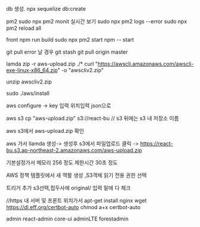 db 생성.
npx sequelize db:create

pm2
sudo npx pm2 monit 실시간 보기
sudo npx pm2 logs --error
sudo npx pm2 reload all

front
npm run build
sudo npx pm2 start npm  -- start

git pull error 날 경우
git stash
git pull origin master

lamda
zip -r aws-upload.zip ./*
curl "https://awscli.amazonaws.com/awscli-exe-linux-x86_64.zip" -o "awscliv2.zip"

unzip awscliv2.zip

sudo ./aws/install

aws configure -> key 입력 위치입력 json으로

aws s3 cp "aws-upload.zip" s3://react-bu  // s3 뒤에는 s3 내 저장소 이름

aws s3에서 aws-upload.zip 확인

aws 가서 llamda 생성-> 생성후 s3에서 파일업로드 클릭 -> https://react-bu.s3.ap-northeast-2.amazonaws.com/aws-upload.zip

기본설정가서 메모리 256 정도 제한시간 30초 정도

AWS 정책 템플릿에서 새 역활 생성 ,S3객체 읽기 전용 권한 선택

트리거 추가 s3선택,접두사에 original/ 입력 밑에 다 체크



//https
내 서버 및 프론트 위치가서
 apt-get install nginx
wget https://dl.eff.org/certbot-auto
chmod a+x certbot-auto

admin
react-admin
core-ui
adminLTE
forestadmin
